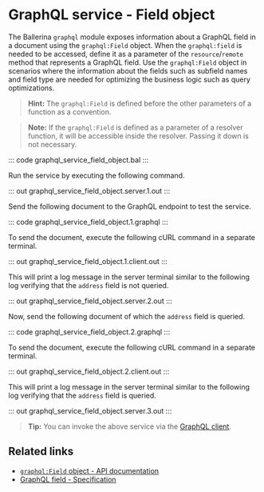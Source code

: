 # GraphQL service - Field object

The Ballerina `graphql` module exposes information about a GraphQL field in a document using the `graphql:Field` object. When the `graphql:field` is needed to be accessed, define it as a parameter of the `resource`/`remote` method that represents a GraphQL field. Use the `graphql:Field` object in scenarios where the information about the fields such as subfield names and field type are needed for optimizing the business logic such as query optimizations.

>**Hint:** The `graphql:Field` is defined before the other parameters of a function as a convention.

>**Note:** If the `graphql:Field` is defined as a parameter of a resolver function, it will be accessible inside the resolver. Passing it down is not necessary.

::: code graphql_service_field_object.bal :::

Run the service by executing the following command.

::: out graphql_service_field_object.server.1.out :::

Send the following document to the GraphQL endpoint to test the service.

::: code graphql_service_field_object.1.graphql :::

To send the document, execute the following cURL command in a separate terminal.

::: out graphql_service_field_object.1.client.out :::

This will print a log message in the server terminal similar to the following log verifying that the `address` field is not queried.

::: out graphql_service_field_object.server.2.out :::

Now, send the following document of which the `address` field is queried.

::: code graphql_service_field_object.2.graphql :::

To send the document, execute the following cURL command in a separate terminal.

::: out graphql_service_field_object.2.client.out :::

This will print a log message in the server terminal similar to the following log verifying that the `address` field is queried.

::: out graphql_service_field_object.server.3.out :::

>**Tip:** You can invoke the above service via the [GraphQL client](/learn/by-example/graphql-client-query-endpoint/).

## Related links

- [`graphql:Field` object - API documentation](https://lib.ballerina.io/ballerina/graphql/latest#Field)
- [GraphQL field - Specification](/spec/graphql/#9-field-object)
